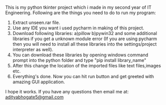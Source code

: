 This is my python tkinter project which i made in my second year of IT Engineering.
Following are the things you need to do to run my program:
1) Extract unseen.rar file.
2) Use any IDE you want i used pycharm in making of this project.
3) Download following libraries: a)pillow  b)pywin32 and some additional libraries if you get a unknown module error (If you are using pycharm then you will need to install all these libraries into the settings/project interpreter as well).
4) You can download these libraries by opening windows command prompt into the python folder and type "pip install library_name"
5) After this change the location of the imported files like text files,images etc.
6) Everything's done. Now you can hit run button and get greeted with amazing GUI application.

I hope it works. If you have any questions then email me at: adityabhogate5@gmail.com
